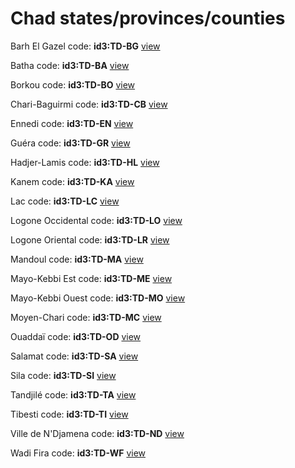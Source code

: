 # Chad states/provinces/counties
Barh El Gazel     code: **id3:TD-BG**     [view](../export/geojson/medium/id3/td/bg.geojson)     


Batha     code: **id3:TD-BA**     [view](../export/geojson/medium/id3/td/ba.geojson)     


Borkou     code: **id3:TD-BO**     [view](../export/geojson/medium/id3/td/bo.geojson)     


Chari-Baguirmi     code: **id3:TD-CB**     [view](../export/geojson/medium/id3/td/cb.geojson)     


Ennedi     code: **id3:TD-EN**     [view](../export/geojson/medium/id3/td/en.geojson)     


Guéra     code: **id3:TD-GR**     [view](../export/geojson/medium/id3/td/gr.geojson)     


Hadjer-Lamis     code: **id3:TD-HL**     [view](../export/geojson/medium/id3/td/hl.geojson)     


Kanem     code: **id3:TD-KA**     [view](../export/geojson/medium/id3/td/ka.geojson)     


Lac     code: **id3:TD-LC**     [view](../export/geojson/medium/id3/td/lc.geojson)     


Logone Occidental     code: **id3:TD-LO**     [view](../export/geojson/medium/id3/td/lo.geojson)     


Logone Oriental     code: **id3:TD-LR**     [view](../export/geojson/medium/id3/td/lr.geojson)     


Mandoul     code: **id3:TD-MA**     [view](../export/geojson/medium/id3/td/ma.geojson)     


Mayo-Kebbi Est     code: **id3:TD-ME**     [view](../export/geojson/medium/id3/td/me.geojson)     


Mayo-Kebbi Ouest     code: **id3:TD-MO**     [view](../export/geojson/medium/id3/td/mo.geojson)     


Moyen-Chari     code: **id3:TD-MC**     [view](../export/geojson/medium/id3/td/mc.geojson)     


Ouaddaï     code: **id3:TD-OD**     [view](../export/geojson/medium/id3/td/od.geojson)     


Salamat     code: **id3:TD-SA**     [view](../export/geojson/medium/id3/td/sa.geojson)     


Sila     code: **id3:TD-SI**     [view](../export/geojson/medium/id3/td/si.geojson)     


Tandjilé     code: **id3:TD-TA**     [view](../export/geojson/medium/id3/td/ta.geojson)     


Tibesti     code: **id3:TD-TI**     [view](../export/geojson/medium/id3/td/ti.geojson)     


Ville de N'Djamena     code: **id3:TD-ND**     [view](../export/geojson/medium/id3/td/nd.geojson)     


Wadi Fira     code: **id3:TD-WF**     [view](../export/geojson/medium/id3/td/wf.geojson)     

